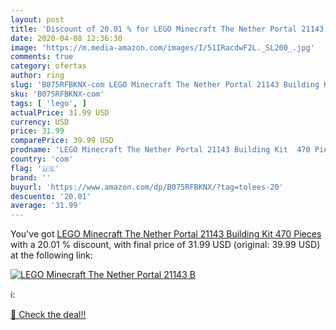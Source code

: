 ```yaml
---
layout: post
title: 'Discount of 20.01 % for LEGO Minecraft The Nether Portal 21143 B'
date: 2020-04-08 12:36:30
image: 'https://m.media-amazon.com/images/I/51IRacdwF2L._SL200_.jpg'
comments: true
category: ofertas
author: ring
slug: 'B075RFBKNX-com LEGO Minecraft The Nether Portal 21143 Building Kit 470...'
sku: 'B075RFBKNX-com'
tags: [ 'lego', ]
actualPrice: 31.99 USD
currency: USD
price: 31.99
comparePrice: 39.99 USD
prodname: 'LEGO Minecraft The Nether Portal 21143 Building Kit  470 Pieces '
country: 'com'
flag: '🇺🇸'
brand: ''
buyurl: 'https://www.amazon.com/dp/B075RFBKNX/?tag=tolees-20'
descuento: '20.01'
average: '31.99'
---
```


You've got [LEGO Minecraft The Nether Portal 21143 Building Kit  470 Pieces ](https://www.amazon.com/dp/B075RFBKNX/?tag=tolees-20) with a  20.01 % discount, with final price of 31.99 USD (original: 39.99 USD) at the following link:

[![LEGO Minecraft The Nether Portal 21143 B](https://m.media-amazon.com/images/I/51IRacdwF2L._SL200_.jpg)](https://www.amazon.com/dp/B075RFBKNX/?tag=tolees-20)

ℹ️:


[🛒 Check the deal!!](https://www.amazon.com/dp/B075RFBKNX/?tag=tolees-20)
